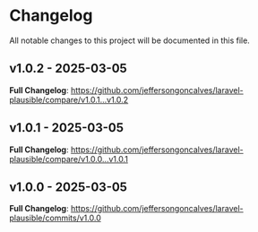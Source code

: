 # Changelog

All notable changes to this project will be documented in this file.

## v1.0.2 - 2025-03-05

**Full Changelog**: https://github.com/jeffersongoncalves/laravel-plausible/compare/v1.0.1...v1.0.2

## v1.0.1 - 2025-03-05

**Full Changelog**: https://github.com/jeffersongoncalves/laravel-plausible/compare/v1.0.0...v1.0.1

## v1.0.0 - 2025-03-05

**Full Changelog**: https://github.com/jeffersongoncalves/laravel-plausible/commits/v1.0.0
